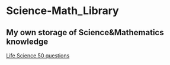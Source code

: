 Science-Math_Library
====================
My own storage of Science&amp;Mathematics knowledge
---------------------------------------------------
[Life Science 50 questions](https://seayurre.github.io/Science-Math_Library/LS-50.html "Life Science 50 questions")
